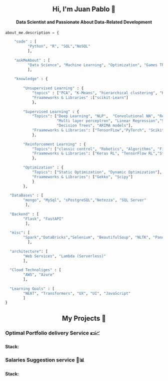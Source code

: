
<div>
  <h2 align = "center" id = "heading" font-weight =  bold>Hi, I'm Juan Pablo 👋</h2>
  <h4 align="center" id="heading">Data Scientist and Passionate About Data-Related Development</h4>
</div>


```python
about_me.description = {

    "code" : [ 
          "Python", "R", "SQL","NoSQL"
          ],
          
    "askMeAbout" : [
          "Data Science", "Machine Learning", "Optimization", "Games Theory"
          ],
          
    "knowledge" : {
    
        "Unsupervised Learning" : {
            "topics" : ["PCA", "K-Means", "hierarchical clustering", "KNN"],
            "Fraameworks & Libraries" :["scikit-Learn"]
            },
            
        "Supervised Learning" : {
            "Topics": ["Deep Learning", "NLP",  "Convolutional NN", "Recurrent NN", "LSTM NN",
                       "Multi layer perceptron", "Linear Regression","Support vector machine",
                       "Decision Trees", "ARIMA models"],
            "Fraameworks & Libraries": ["TensorFLow","PyTorch", "Scikit-Learn","Keras","statsmodels"]
            },
            
        "Reinforcement Learning" : {
            "Topics": ["classic control", "Robotics", "Algorithms", "Finance"],
            "Fraameworks & Libraries": ["Keras RL", "TensorFlow RL","Stable-baselines"]
            },
            
        "Optimization" : {
            "Topics": ["Static Optimization", "Dynamic Optimization"],
            "Fraameworks & Libraries": ["Gekko", "Scipy"]
            }
        },
      
  "DataBases" : [
        "mongo", "MySql", "sPostgreSQL","Netezza", "SQL Server"
         ],   
  
  "Backend" : [
        "Flask", "FastAPI"
         ],
       
  "misc": [
        "Spark","DataBricks","Selenium", "BeautifulSoup", "NLTK", "Pandas", "Numpy", "SqlAlchemy", "DASH" 
          ],
          
  "architecture": [
        "Web Services", "Lambda (Serverless)"
        ],
        
  "Cloud Technoliges" : [
        "AWS", "Azure"
        ],
        
  "Learning Goals" : [
        "NEAT", "Transformers", "UX", "UI", "JavaScript"
        ]
}
```

<h2 align = "center" font-weight =  bold> My Projects 💬 </h2>


<h3 font-weight =  bold> Optimal Portfolio delivery Service  💵📈 </h3>
<h4 font-weight =  bold> Stack: </h4>





<h3 font-weight =  bold> Salaries Suggestion service 💼📊 </h3>
<h4 font-weight =  bold> Stack: </h4>






<!--
**JuanPChicaC/JuanPChicaC** is a ✨ _special_ ✨ repository because its `README.md` (this file) appears on your GitHub profile.

Here are some ideas to get you started:

- 🔭 I’m currently working on ...
- 🌱 I’m currently learning ...
- 👯 I’m looking to collaborate on ...
- 🤔 I’m looking for help with ...
- 💬 Ask me about ...
- 📫 How to reach me: ...
- 😄 Pronouns: ...
- ⚡ Fun fact: ...
-->
